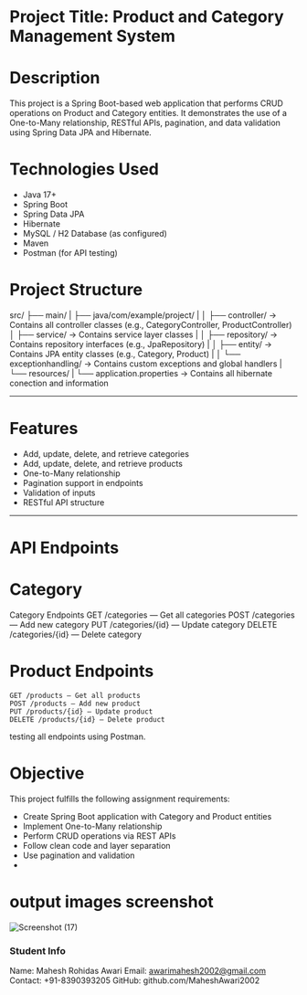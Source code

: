 #  Project Title: Product and Category Management System

#  Description

This project is a Spring Boot-based web application  that performs  CRUD operations on Product and Category entities. It demonstrates the use of a One-to-Many relationship, RESTful APIs, pagination, and data validation using Spring Data JPA and Hibernate.


#   Technologies Used

- Java 17+
- Spring Boot
- Spring Data JPA
- Hibernate
- MySQL / H2 Database (as configured)
- Maven
- Postman (for API testing)


#  Project Structure

src/
├── main/
|   ├── java/com/example/project/
|   │   ├── controller/           → Contains all controller classes (e.g., CategoryController, ProductController)
│   ├── service/              → Contains service layer classes
|   │   ├── repository/           → Contains repository interfaces (e.g., JpaRepository)
|   │   ├── entity/               → Contains JPA entity classes (e.g., Category, Product)
|   │   └── exceptionhandling/    → Contains custom exceptions and global handlers
|   └── resources/
|       └── application.properties  → Contains all hibernate conection and information



---

# Features

- Add, update, delete, and retrieve categories
- Add, update, delete, and retrieve products
- One-to-Many relationship 
- Pagination support in  endpoints
- Validation of inputs
- RESTful API structure

---

#  API Endpoints

#  Category

Category Endpoints
   GET /categories — Get all categories
   POST /categories — Add new category
   PUT /categories/{id} — Update category
   DELETE /categories/{id} — Delete category

# Product Endpoints
    GET /products — Get all products
    POST /products — Add new product
    PUT /products/{id} — Update product
    DELETE /products/{id} — Delete product


 testing  all endpoints using Postman.


#   Objective

This project fulfills the following assignment requirements:

- Create Spring Boot application with Category and Product entities
- Implement One-to-Many relationship
- Perform CRUD operations via REST APIs
- Follow clean code and layer separation
- Use pagination and validation
- 
# output images screenshot 
![Screenshot (17)](https://github.com/user-attachments/assets/df9d389e-76c7-40d7-afc4-a226caf2f7ef)


### Student  Info

Name: Mahesh Rohidas Awari
Email: awarimahesh2002@gmail.com
Contact: +91-8390393205
GitHub: github.com/MaheshAwari2002
